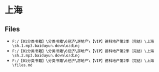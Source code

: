 # 上海

## Files

- `F:/【01分类书籍】\分类书籍\6经济\房地产\【VIP】德科地产第2季（完结）\上海\sh.1.mp3.baiduyun.downloading`
- `F:/【01分类书籍】\分类书籍\6经济\房地产\【VIP】德科地产第2季（完结）\上海\sh.2.mp3.baiduyun.downloading`
- `F:/【01分类书籍】\分类书籍\6经济\房地产\【VIP】德科地产第2季（完结）\上海\files.md`
